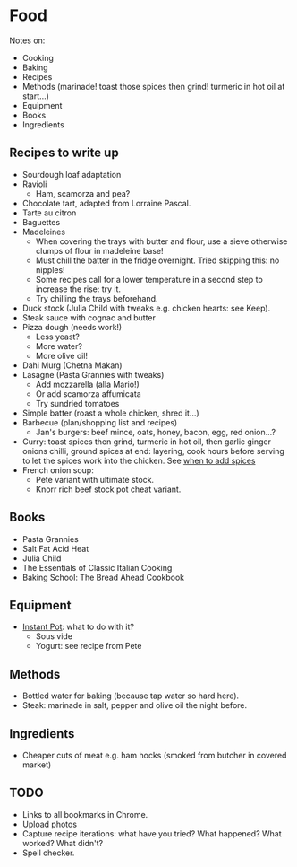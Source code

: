 # Food

Notes on:
* Cooking
* Baking
* Recipes
* Methods (marinade! toast those spices then grind! turmeric in hot oil at start...)
* Equipment
* Books
* Ingredients

## Recipes to write up

* Sourdough loaf adaptation
* Ravioli
    * Ham, scamorza and pea?
* Chocolate tart, adapted from Lorraine Pascal.
* Tarte au citron
* Baguettes
* Madeleines
    * When covering the trays with butter and flour, use a sieve otherwise clumps of flour in madeleine base!
    * Must chill the batter in the fridge overnight. Tried skipping this: no nipples!
    * Some recipes call for a lower temperature in a second step to increase the rise: try it.
    * Try chilling the trays beforehand.
* Duck stock (Julia Child with tweaks e.g. chicken hearts: see Keep).
* Steak sauce with cognac and butter
* Pizza dough (needs work!)
    * Less yeast?
    * More water?
    * More olive oil!
* Dahi Murg (Chetna Makan)
* Lasagne (Pasta Grannies with tweaks)
    * Add mozzarella (alla Mario!)
    * Or add scamorza affumicata
    * Try sundried tomatoes
* Simple batter (roast a whole chicken, shred it...)
* Barbecue (plan/shopping list and recipes)
    * Jan's burgers: beef mince, oats, honey, bacon, egg, red onion...?
* Curry: toast spices then grind, turmeric in hot oil, then garlic ginger onions chilli, ground spices at end: layering, cook hours before serving to let the spices work into the chicken. See [when to add spices](https://www.mindbodygreen.com/articles/when-to-add-spices-while-cooking)
* French onion soup:
    * Pete variant with ultimate stock.
    * Knorr rich beef stock pot cheat variant.

## Books

* Pasta Grannies
* Salt Fat Acid Heat
* Julia Child
* The Essentials of Classic Italian Cooking
* Baking School: The Bread Ahead Cookbook

## Equipment

* [Instant Pot](https://www.johnlewis.com/instant-duo-crisp-8-11-in-1-multi-cooker-air-fryer-7-6l-stainless-steel/p5101905): what to do with it?
    * Sous vide
    * Yogurt: see recipe from Pete

## Methods

* Bottled water for baking (because tap water so hard here).
* Steak: marinade in salt, pepper and olive oil the night before.

## Ingredients

* Cheaper cuts of meat e.g. ham hocks (smoked from butcher in covered market)

## TODO

* Links to all bookmarks in Chrome.
* Upload photos
* Capture recipe iterations: what have you tried? What happened? What worked? What didn't?
* Spell checker.